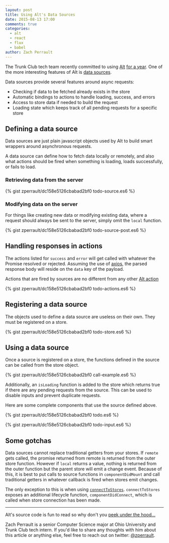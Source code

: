 ```yaml
---
layout: post
title: Using Alt's Data Sources
date: 2015-08-13 17:00
comments: true
categories:
  - alt
  - react
  - flux
  - babel
author: Zach Perrault
---
```


The Trunk Club tech team recently committed to using [Alt](http://alt.js.org) [for a year](https://twitter.com/peterpme/status/626190340844687361). One of the more interesting features of Alt is [data sources](http://alt.js.org/docs/async).

Data sources provide several features around async requests:

* Checking if data to be fetched already exists in the store
* Automatic bindings to actions to handle loading, success, and errors
* Access to store data if needed to build the request
* Loading state which keeps track of all pending requests for a specific store

## Defining a data source

Data sources are just plain javascript objects used by Alt to build smart wrappers around asynchronous requests.

A data source can define how to fetch data locally or remotely, and also what actions should be fired when something is loading, loads successfully, or fails to load.

### Retrieving data from the server

{% gist zperrault/dc158e5126cbabad2bf0 todo-source.es6 %}

### Modifying data on the server

For things like creating new data or modifying existing data, where a request should always be sent to the server, simply omit the `local` function.

{% gist zperrault/dc158e5126cbabad2bf0 todo-source-post.es6 %}

## Handling responses in actions

The actions listed for `success` and `error` will get called with whatever the Promise resolved or rejected. Assuming the use of [axios](https://github.com/mzabriskie/axios), the parsed response body will reside on the `data` key of the payload.

Actions that are fired by sources are no different from any other [Alt action](http://alt.js.org/docs/actions/)

{% gist zperrault/dc158e5126cbabad2bf0 todo-actions.es6 %}

## Registering a data source

The objects used to define a data source are useless on their own. They must be registered on a store.

{% gist zperrault/dc158e5126cbabad2bf0 todo-store.es6 %}

## Using a data source

Once a source is registered on a store, the functions defined in the source can be called from the store object.

{% gist zperrault/dc158e5126cbabad2bf0 call-example.es6 %}

Additionally, an `isLoading` function is added to the store which returns true if there are any pending requests from the source. This can be used to disable inputs and prevent duplicate requests.

Here are some complete components that use the source defined above.

{% gist zperrault/dc158e5126cbabad2bf0 todo.es6 %}

{% gist zperrault/dc158e5126cbabad2bf0 todo-input.es6 %}

## Some gotchas

Data sources cannot replace traditional getters from your stores. If `remote` gets called, the promise returned from remote is returned from the outer store function. However if `local` returns a value, nothing is returned from the outer function but the parent store will emit a change event. Because of this, it is best to put calls to source functions in `componentDidMount` and call traditional getters in whatever callback is fired when stores emit changes.

The only exception to this is when using [`connectToStores`](https://github.com/goatslacker/alt/blob/master/src/utils/connectToStores.js). `connectToStores` exposes an additional lifecycle function, `componentDidConnect`, which is called when store connection has been made.

---
Alt's source code is fun to read so why don't you [peek under the hood...](https://github.com/goatslacker/alt/blob/f7a5290706c786f1d7201dff7d78f432c6bdd5e8/src/alt/store/StoreMixin.js#L26-L85)

Zach Perrault is a senior Computer Science major at Ohio University and Trunk Club tech intern. If you'd like to share any thoughts with him about this article or anything else, feel free to reach out on twitter: [@zperrault](http://twitter.com/zperrault).
